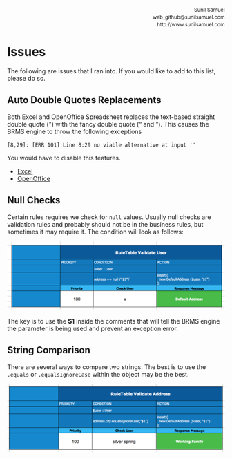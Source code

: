 <p align='right'>
<small>Sunil Samuel<br>
web_github@sunilsamuel.com<br>
http://www.sunilsamuel.com
</small>
</p>

# Issues

The following are issues that I ran into.  If you would like to add to this list, please do so.

## Auto Double Quotes Replacements

Both Excel and OpenOffice Spreadsheet replaces the text-based straight double quote (") with the fancy double quote (&ldquo; and &rdquo;).  This causes the BRMS engine to throw the following exceptions

```
[8,29]: [ERR 101] Line 8:29 no viable alternative at input ''
```

You would have to disable this features.

* <a href="https://support.office.com/en-us/article/Change-curly-quotes-to-straight-quotes-and-vice-versa-017963a0-bc5f-486b-9c9d-0ec511a8fb8f" target="_blank">Excel</a>
* <a href="https://superuser.com/questions/643516/preventing-libreoffice-from-using-smart-quotes-instead-of-dumb-straight" target="_blank">OpenOffice</a>

## Null Checks

Certain rules requires we check for `null` values.  Usually null checks are validation rules and probably should not be in the business rules, but sometimes it may require it.  The condition will look as follows:

<img src="gfx/null-check.png">

The key is to use the <b>$1</b> inside the comments that will tell the BRMS engine the parameter is being used and prevent an exception error.

## String Comparison

There are several ways to compare two strings.  The best is to use the `.equals` or `.equalsIgnoreCase` within the object may be the best.

<img src="gfx/string-comparison.png">
